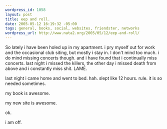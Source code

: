 ```yaml
--- 
wordpress_id: 1058
layout: post
title: eep and roll.
date: 2005-05-12 16:19:32 -05:00
tags: general, books, social, websites, friendster, networks
wordpress_url: http://www.nata2.org/2005/05/12/eep-and-roll/
---
```

So lately i have been holed up in my apartment. i pry myself out for work and the occasional club siting, but mostly i stay in. I don't mind too much. i do mind missing concerts though. and i have found that i continually miss concerts. last night i missed the killers, the other day i missed death from above and i constantly miss shit. LAME. 

last night i came home and went to bed. hah. slept like 12 hours. rule. it is so needed sometimes. 

my book is awesome. 

my new site is awesome. 

ok.

i am off. 
